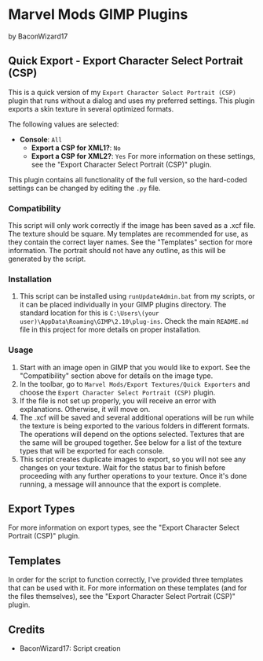 # Marvel Mods GIMP Plugins
by BaconWizard17
## Quick Export - Export Character Select Portrait (CSP)
This is a quick version of my `Export Character Select Portrait (CSP)` plugin that runs without a dialog and uses my preferred settings. This plugin exports a skin texture in several optimized formats. 

The following values are selected:
 - **Console**: `All`
	- **Export a CSP for XML1?**: `No`
	- **Export a CSP for XML2?**: `Yes`
For more information on these settings, see the "Export Character Select Portrait (CSP)" plugin. 

This plugin contains all functionality of the full version, so the hard-coded settings can be changed by editing the `.py` file.

### Compatibility
This script will only work correctly if the image has been saved as a .xcf file. The texture should be square. My templates are recommended for use, as they contain the correct layer names. See the "Templates" section for more information. The portrait should not have any outline, as this will be generated by the script.

### Installation
 1. This script can be installed using `runUpdateAdmin.bat` from my scripts, or it can be placed individually in your GIMP plugins directory. The standard location for this is `C:\Users\(your user)\AppData\Roaming\GIMP\2.10\plug-ins`. Check the main `README.md` file in this project for more details on proper installation.

### Usage
1. Start with an image open in GIMP that you would like to export. See the "Compatibility" section above for details on the image type.
2. In the toolbar, go to `Marvel Mods/Export Textures/Quick Exporters` and choose the `Export Character Select Portrait (CSP)` plugin.
3. If the file is not set up properly, you will receive an error with explanations. Otherwise, it will move on.
4. The .xcf will be saved and several additional operations will be run while the texture is being exported to the various folders in different formats. The operations will depend on the options selected. Textures that are the same will be grouped together. See below for a list of the texture types that will be exported for each console. 
5. This script creates duplicate images to export, so you will not see any changes on your texture. Wait for the status bar to finish before proceeding with any further operations to your texture. Once it's done running, a message will announce that the export is complete.

## Export Types
For more information on export types, see the "Export Character Select Portrait (CSP)" plugin. 

## Templates
In order for the script to function correctly, I've provided three templates that can be used with it. For more information on these templates (and for the files themselves), see the "Export Character Select Portrait (CSP)" plugin. 

## Credits
- BaconWizard17: Script creation